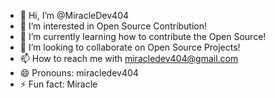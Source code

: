 - 👋 Hi, I’m @MiracleDev404
- 👀 I’m interested in Open Source Contribution!
- 🌱 I’m currently learning how to contribute the Open Source!
- 💞️ I’m looking to collaborate on Open Source Projects!
- 📫 How to reach me with miracledev404@gmail.com
- 😄 Pronouns: miracledev404
- ⚡ Fun fact: Miracle

<!---
MiracleDev404/MiracleDev404 is a ✨ special ✨ repository because its `README.md` (this file) appears on your GitHub profile.
You can click the Preview link to take a look at your changes.
--->
